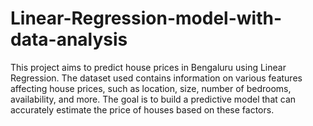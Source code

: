 # Linear-Regression-model-with-data-analysis
This project aims to predict house prices in Bengaluru using Linear Regression. The dataset used contains information on various features affecting house prices, such as location, size, number of bedrooms, availability, and more. The goal is to build a predictive model that can accurately estimate the price of houses based on these factors.
